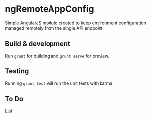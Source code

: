 # ngRemoteAppConfig 

Simple AngularJS module created to keep environment configuration managed remotely from the single API endpoint.

## Build & development

Run `grunt` for building and `grunt serve` for preview.

## Testing

Running `grunt test` will run the unit tests with karma.


## To Do 

[List](TODO.md)



